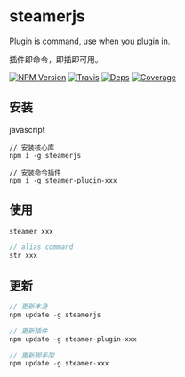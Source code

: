 # steamerjs

Plugin is command, use when you plugin in.

插件即命令，即插即可用。

[![NPM Version](https://img.shields.io/npm/v/steamerjs.svg?style=flat)](https://www.npmjs.com/package/steamerjs)
[![Travis](https://img.shields.io/travis/steamerjs/steamerjs.svg)](https://travis-ci.org/steamerjs/steamerjs)
[![Deps](https://david-dm.org/steamerjs/steamerjs.svg)](https://david-dm.org/steamerjs/steamerjs)
[![Coverage](https://img.shields.io/coveralls/steamerjs/steamerjs.svg)](https://coveralls.io/github/steamerjs/steamerjs)


## 安装
javascript
```
// 安装核心库
npm i -g steamerjs

// 安装命令插件
npm i -g steamer-plugin-xxx
```

## 使用
```javascript
steamer xxx

// alias command
str xxx
```

## 更新
```javascript
// 更新本身
npm update -g steamerjs

// 更新插件
npm update -g steamer-plugin-xxx

// 更新脚手架
npm update -g steamer-xxx
```